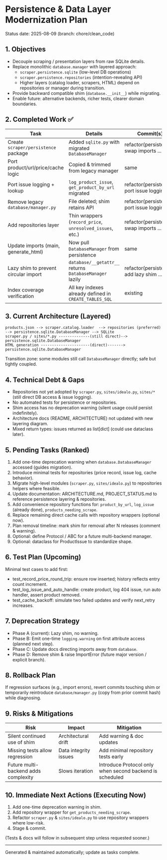 # Persistence & Data Layer Modernization Plan

Status date: 2025-08-09 (branch: chore/clean_code)

## 1. Objectives

- Decouple scraping / presentation layers from raw SQLite details.
- Replace monolithic `database.manager` with layered approach:
  - `scraper.persistence.sqlite` (low-level DB operations)
  - `scraper.persistence.repositories` (intention-revealing API)
  - Higher layers (catalog loader, scrapers, HTML) depend on repositories or manager during transition.
- Provide backward compatible shim (`database.__init__`) while migrating.
- Enable future: alternative backends, richer tests, clearer domain boundaries.

## 2. Completed Work ✅

| Task | Details | Commit(s) |
|------|---------|-----------|
| Create `scraper/persistence` package | Added `sqlite.py` with migrated `DatabaseManager` | refactor(persistence): swap imports ... |
| Port product/url/price/cache logic | Copied & trimmed from legacy manager | same |
| Port issue logging + lookup | `log_product_issue`, `get_product_by_url` migrated | refactor(persistence): port issue logging ... |
| Remove legacy `database/manager.py` | File deleted; shim retains API | refactor(persistence): port issue logging ... |
| Add repositories layer | Thin wrappers (`record_price`, `unresolved_issues`, etc.) | refactor(persistence): swap imports ... |
| Update imports (main, generate_html) | Now pull `DatabaseManager` from persistence | same |
| Lazy shim to prevent circular import | `database/__getattr__` returns `DatabaseManager` lazily | refactor(persistence): add lazy shim ... |
| Index coverage verification | All key indexes already defined in `CREATE_TABLES_SQL` | existing |

## 3. Current Architecture (Layered)

```text
products.json --> scraper.catalog.loader  --> repositories (preferred) --> persistence.sqlite.DatabaseManager --> SQLite
scraper.py / sites/*.py --------------(still direct)--> persistence.sqlite.DatabaseManager
HTML generation ----------------------(direct)-------> persistence.sqlite.DatabaseManager
```

Transition zone: some modules still call `DatabaseManager` directly; safe but tightly coupled.

## 4. Technical Debt & Gaps

- Repositories not yet adopted by `scraper.py`, `sites/idealo.py`, `sites/*` (still direct DB access & issue logging).
- No automated tests for persistence or repositories.
- Shim access has no deprecation warning (silent usage could persist indefinitely).
- Architecture docs (README, ARCHITECTURE) not updated with new layering diagram.
- Mixed return types: issues returned as list[dict] (could use dataclass later).

## 5. Pending Tasks (Ranked)

1. Add one-time deprecation warning when `database.DatabaseManager` accessed (guides migration).
2. Introduce minimal tests for repositories (price record, issue log, cache behavior).
3. Migrate high-level modules (`scraper.py`, `sites/idealo.py`) to repositories helpers where feasible.
4. Update documentation: ARCHITECTURE.md, PROJECT_STATUS.md to reference persistence layering & repositories.
5. Add convenience repository functions for: `product_by_url`, `log_issue` (already done), `products_needing_scrape`.
6. Replace remaining direct cache calls with repository wrappers (optional now).
7. Plan removal timeline: mark shim for removal after N releases (comment & warning).
8. Optional: define Protocol / ABC for a future multi-backend manager.
9. Optional: dataclass for ProductIssue to standardize shape.

## 6. Test Plan (Upcoming)

Minimal test cases to add first:

- test_record_price_round_trip: ensure row inserted; history reflects entry count increment.
- test_log_issue_and_auto_handle: create product, log 404 issue, run auto handler, assert product removed.
- test_cache_backoff: simulate two failed updates and verify next_retry increases.

## 7. Deprecation Strategy

- Phase A (current): Lazy shim, no warning.
- Phase B: Emit one-time `logging.warning` on first attribute access (planned next step).
- Phase C: Update docs directing imports away from `database`.
- Phase D: Remove shim & raise ImportError (future major version / explicit branch).

## 8. Rollback Plan

If regression surfaces (e.g., import errors), revert commits touching shim or temporarily reintroduce `database/manager.py` (copy from prior commit hash) while diagnosing.

## 9. Risks & Mitigations

| Risk | Impact | Mitigation |
|------|--------|-----------|
| Silent continued use of shim | Architectural drift | Add warning & doc updates |
| Missing tests allow regression | Data integrity issues | Add minimal repository tests early |
| Future multi-backend adds complexity | Slows iteration | Introduce Protocol only when second backend is scheduled |

## 10. Immediate Next Actions (Executing Now)

1. Add one-time deprecation warning in shim.
2. Add repository wrapper for `get_products_needing_scrape`.
3. Refactor `scraper.py` & `sites/idealo.py` to use repository wrappers where low-risk.
4. Stage & commit.

(Tests & docs will follow in subsequent step unless requested sooner.)

---
Generated & maintained automatically; update as tasks complete.
